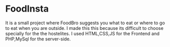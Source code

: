 # FoodInsta
It is a small project where FoodBro suggests you what to eat or where to go to eat when you are outside. I made this this because its difficult to choose specially for the the hostelites. I used HTML,CSS,JS for the Frontend and PHP,MySql for the server-side.
